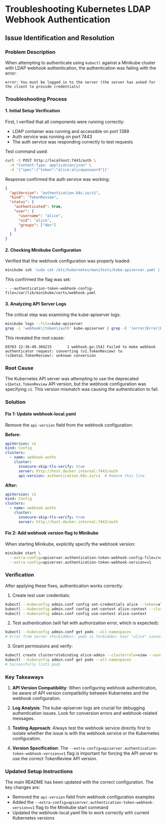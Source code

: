# Troubleshooting Kubernetes LDAP Webhook Authentication

## Issue Identification and Resolution

### Problem Description
When attempting to authenticate using `kubectl` against a Minikube cluster with LDAP webhook authentication, the authentication was failing with the error:
```
error: You must be logged in to the server (the server has asked for the client to provide credentials)
```

### Troubleshooting Process

#### 1. Initial Setup Verification
First, I verified that all components were running correctly:
- LDAP container was running and accessible on port 1389
- Auth service was running on port 7443
- The auth service was responding correctly to test requests

Test command used:
```bash
curl -X POST http://localhost:7443/auth \
  -H "Content-Type: application/json" \
  -d '{"spec":{"token":"alice:alicepassword"}}'
```

Response confirmed the auth service was working:
```json
{
  "apiVersion": "authentication.k8s.io/v1",
  "kind": "TokenReview",
  "status": {
    "authenticated": true,
    "user": {
      "username": "alice",
      "uid": "alice",
      "groups": ["dev"]
    }
  }
}
```

#### 2. Checking Minikube Configuration
Verified that the webhook configuration was properly loaded:
```bash
minikube ssh 'sudo cat /etc/kubernetes/manifests/kube-apiserver.yaml | grep authentication-token-webhook'
```

This confirmed the flag was set:
```
- --authentication-token-webhook-config-file=/var/lib/minikube/certs/webhook.yaml
```

#### 3. Analyzing API Server Logs
The critical step was examining the kube-apiserver logs:
```bash
minikube logs --file=kube-apiserver
grep -i 'webhook\|token\|auth' kube-apiserver | grep -E '(error|Error|ERROR|fail|Fail)'
```

This revealed the root cause:
```
E0703 12:36:49.304215       1 webhook.go:154] Failed to make webhook authenticator request: converting (v1.TokenReview) to (v1beta1.TokenReview): unknown conversion
```

### Root Cause
The Kubernetes API server was attempting to use the deprecated `v1beta1.TokenReview` API version, but the webhook configuration was specifying `v1`. This version mismatch was causing the authentication to fail.

### Solution

#### Fix 1: Update webhook-local.yaml
Remove the `api-version` field from the webhook configuration:

**Before:**
```yaml
apiVersion: v1
kind: Config
clusters:
  - name: webhook-authn
    cluster:
      insecure-skip-tls-verify: true
      server: http://host.docker.internal:7443/auth
      api-version: authentication.k8s.io/v1  # Remove this line
```

**After:**
```yaml
apiVersion: v1
kind: Config
clusters:
  - name: webhook-authn
    cluster:
      insecure-skip-tls-verify: true
      server: http://host.docker.internal:7443/auth
```

#### Fix 2: Add webhook version flag to Minikube
When starting Minikube, explicitly specify the webhook version:

```bash
minikube start \
  --extra-config=apiserver.authentication-token-webhook-config-file=/var/lib/minikube/certs/webhook.yaml \
  --extra-config=apiserver.authentication-token-webhook-version=v1
```

### Verification
After applying these fixes, authentication works correctly:

1. Create test user credentials:
```bash
kubectl --kubeconfig admin.conf config set-credentials alice --token=alice:alicepassword
kubectl --kubeconfig admin.conf config set-context alice-context --cluster=minikube --user=alice
kubectl --kubeconfig admin.conf config use-context alice-context
```

2. Test authentication (will fail with authorization error, which is expected):
```bash
kubectl --kubeconfig admin.conf get pods --all-namespaces
# Error from server (Forbidden): pods is forbidden: User "alice" cannot list resource "pods" in API group "" at the cluster scope
```

3. Grant permissions and verify:
```bash
kubectl create clusterrolebinding alice-admin --clusterrole=view --user=alice
kubectl --kubeconfig admin.conf get pods --all-namespaces
# Successfully lists pods
```

### Key Takeaways

1. **API Version Compatibility**: When configuring webhook authentication, be aware of API version compatibility between Kubernetes and the webhook configuration.

2. **Log Analysis**: The kube-apiserver logs are crucial for debugging authentication issues. Look for conversion errors and webhook-related messages.

3. **Testing Approach**: Always test the webhook service directly first to isolate whether the issue is with the webhook service or the Kubernetes configuration.

4. **Version Specification**: The `--extra-config=apiserver.authentication-token-webhook-version=v1` flag is important for forcing the API server to use the correct TokenReview API version.

### Updated Setup Instructions

The main README has been updated with the correct configuration. The key changes are:
- Removed the `api-version` field from webhook configuration examples
- Added the `--extra-config=apiserver.authentication-token-webhook-version=v1` flag to the Minikube start command
- Updated the webhook-local.yaml file to work correctly with current Kubernetes versions
